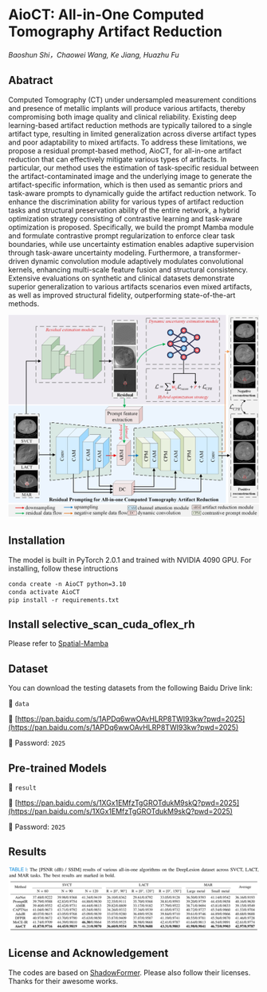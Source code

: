 # AioCT: All-in-One Computed Tomography Artifact Reduction
*Baoshun Shi，Chaowei Wang, Ke Jiang, Huazhu Fu*
## Abatract
Computed Tomography (CT) under undersampled measurement conditions and presence of metallic implants will produce various artifacts, thereby compromising both image quality and clinical reliability. Existing deep learning-based artifact reduction methods are typically tailored to a single artifact type, resulting in limited generalization across diverse artifact types and poor adaptability to mixed artifacts. To address these limitations, we propose a residual prompt-based method, AioCT, for all-in-one artifact reduction that can effectively mitigate various types of artifacts. In particular, our method uses the estimation of task-specific residual between the artifact-contaminated image and the underlying image to generate the artifact-specific information, which is then used as semantic priors and task-aware prompts to dynamically guide the artifact reduction network. To enhance the discrimination ability for various types of artifact reduction tasks and structural preservation ability of the entire network, a hybrid optimization strategy consisting of contrastive learning and task-aware optimization is proposed. Specifically, we build the prompt Mamba module and formulate contrastive prompt regularization to enforce clear task boundaries, while use uncertainty estimation enables adaptive supervision through task-aware uncertainty modeling. Furthermore, a transformer-driven dynamic convolution module adaptively modulates convolutional kernels, enhancing multi-scale feature fusion and structural consistency. Extensive evaluations on synthetic and clinical datasets demonstrate superior generalization to various artifacts scenarios even mixed artifacts, as well as improved structural fidelity, outperforming state-of-the-art methods.

![image name](https://github.com/shibaoshun/AioCT/blob/main/fig/AioCT.jpg)

## Installation
The model is built in PyTorch 2.0.1 and  trained with NVIDIA 4090 GPU.
For installing, follow these intructions
```
conda create -n AioCT python=3.10
conda activate AioCT
pip install -r requirements.txt
```
## Install selective_scan_cuda_oflex_rh
Please refer to [Spatial-Mamba](https://github.com/EdwardChasel/Spatial-Mamba)

## Dataset
You can download the testing datasets from the following Baidu Drive link:

📁 `data`

🔗 [https://pan.baidu.com/s/1APDq6wwOAvHLRP8TWI93kw?pwd=2025](https://pan.baidu.com/s/1APDq6wwOAvHLRP8TWI93kw?pwd=2025)

🔑 Password: `2025`

## Pre-trained Models  

📁 `result`

🔗 [https://pan.baidu.com/s/1XGx1EMfzTgGROTdukM9skQ?pwd=2025](https://pan.baidu.com/s/1XGx1EMfzTgGROTdukM9skQ?pwd=2025)

🔑 Password: `2025`

## Results

![image-20250512164910204](https://github.com/shibaoshun/AioCT/blob/main/fig/result.jpg)


## License and Acknowledgement

The codes are based on [ShadowFormer](https://github.com/GuoLanqing/ShadowFormer). Please also follow their licenses. Thanks for their awesome works. 


